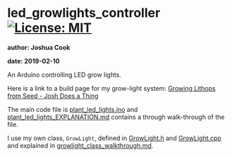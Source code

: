 # led\_growlights\_controller [![License: MIT](https://img.shields.io/badge/License-MIT-yellow.svg)](https://opensource.org/licenses/MIT)

**author: Joshua Cook**

**date: 2019-02-10**

An Arduino controlling LED grow lights.

Here is a link to a build page for my grow-light system: [Growing Lithops from Seed - Josh Does a Thing](https://www.joshdoesathing.com/growing-lithops-from-seed "Growing Lithops from Seed - Josh Does a Thing")

The main code file is [plant\_led\_lights.ino](plant_led_lights.ino) and [plant\_led\_lights\_EXPLANATION.md](plant_led_lights_EXPLANATION.md) contains a through walk-through of the file.

I use my own class, `GrowLight`, defined in [GrowLight.h](GrowLight.h) and [GrowLight.cpp](GrowLight.cpp) and explained in [growlight\_class\_walkthrough.md](growlight_class_walkthrough.md).
